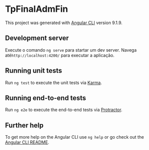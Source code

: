 # TpFinalAdmFin

This project was generated with [Angular CLI](https://github.com/angular/angular-cli) version 9.1.9.

## Development server

Execute o comando `ng serve` para startar um dev server. Navega até`http://localhost:4200/` para executar a aplicação.

## Running unit tests

Run `ng test` to execute the unit tests via [Karma](https://karma-runner.github.io).

## Running end-to-end tests

Run `ng e2e` to execute the end-to-end tests via [Protractor](http://www.protractortest.org/).

## Further help

To get more help on the Angular CLI use `ng help` or go check out the [Angular CLI README](https://github.com/angular/angular-cli/blob/master/README.md).
